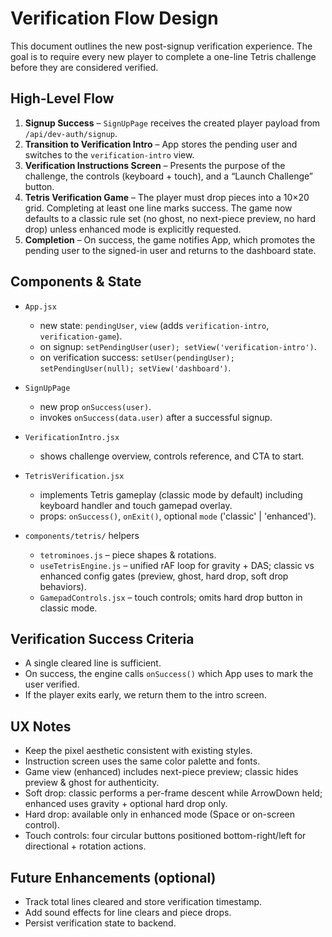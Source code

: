 # Verification Flow Design

This document outlines the new post-signup verification experience. The goal is to require every new player to complete a one-line Tetris challenge before they are considered verified.

## High-Level Flow

1. **Signup Success** – `SignUpPage` receives the created player payload from `/api/dev-auth/signup`.
2. **Transition to Verification Intro** – App stores the pending user and switches to the `verification-intro` view.
3. **Verification Instructions Screen** – Presents the purpose of the challenge, the controls (keyboard + touch), and a “Launch Challenge” button.
4. **Tetris Verification Game** – The player must drop pieces into a 10×20 grid. Completing at least one line marks success. The game now defaults to a classic rule set (no ghost, no next-piece preview, no hard drop) unless enhanced mode is explicitly requested.
5. **Completion** – On success, the game notifies App, which promotes the pending user to the signed-in user and returns to the dashboard state.

## Components & State

- `App.jsx`
  - new state: `pendingUser`, `view` (adds `verification-intro`, `verification-game`).
  - on signup: `setPendingUser(user); setView('verification-intro')`.
  - on verification success: `setUser(pendingUser); setPendingUser(null); setView('dashboard')`.

- `SignUpPage`
  - new prop `onSuccess(user)`.
  - invokes `onSuccess(data.user)` after a successful signup.

- `VerificationIntro.jsx`
  - shows challenge overview, controls reference, and CTA to start.

- `TetrisVerification.jsx`
  - implements Tetris gameplay (classic mode by default) including keyboard handler and touch gamepad overlay.
  - props: `onSuccess()`, `onExit()`, optional `mode` ('classic' | 'enhanced').

- `components/tetris/` helpers
  - `tetrominoes.js` – piece shapes & rotations.
  - `useTetrisEngine.js` – unified rAF loop for gravity + DAS; classic vs enhanced config gates (preview, ghost, hard drop, soft drop behaviors).
  - `GamepadControls.jsx` – touch controls; omits hard drop button in classic mode.

## Verification Success Criteria

- A single cleared line is sufficient.
- On success, the engine calls `onSuccess()` which App uses to mark the user verified.
- If the player exits early, we return them to the intro screen.

## UX Notes

- Keep the pixel aesthetic consistent with existing styles.
- Instruction screen uses the same color palette and fonts.
- Game view (enhanced) includes next-piece preview; classic hides preview & ghost for authenticity.
- Soft drop: classic performs a per-frame descent while ArrowDown held; enhanced uses gravity + optional hard drop only.
- Hard drop: available only in enhanced mode (Space or on-screen control).
- Touch controls: four circular buttons positioned bottom-right/left for directional + rotation actions.

## Future Enhancements (optional)

- Track total lines cleared and store verification timestamp.
- Add sound effects for line clears and piece drops.
- Persist verification state to backend.
